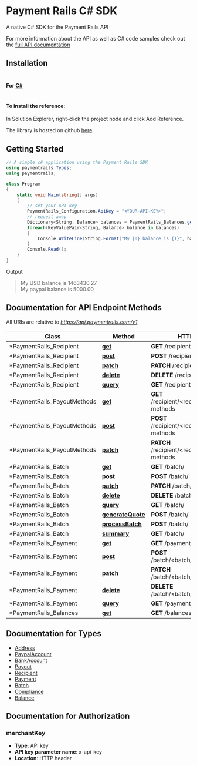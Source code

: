 # Payment Rails C# SDK

A native C# SDK for the Payment Rails API

For more information about the API as well as C# code samples check out the [full API documentation](http://docs.paymentrails.com)


## Installation

#

#### For [C#](https://docs.microsoft.com/en-us/dotnet/articles/csharp/index)

#
#### To install the reference: 
In Solution Explorer, right-click the project node and click Add Reference.


The library is hosted on github [here](https://github.com/PaymentRails/paymentrails_dotnet)

## Getting Started

```csharp
// A simple c# application using the Payment Rails SDK
using paymentrails.Types;
using paymentrails;

class Program
{
    static void Main(string[] args)
    {
        // set your API key
        PaymentRails_Configuration.ApiKey = "<YOUR-API-KEY>";
        // request away
        Dictionary<String, Balance> balances = PaymentRails_Balances.get();
        foreach(KeyValuePair<String, Balance> balance in balances)
        {
            Console.WriteLine(String.Format("My {0} balance is {1}", balance.Key, balance.Value.Amount));
        }
        Console.Read();
    }
}

```
Output
>My USD balance is 1463430.27  
>My paypal balance is 5000.00  

## Documentation for API Endpoint Methods

All URIs are relative to *https://api.paymentrails.com/v1*

Class | Method | HTTP request
------------ | ------------- | ------------- 
*PaymentRails_Recipient | [**get**](docs/PaymentRails_Recipient.md#get) | **GET** /recipient/ 
*PaymentRails_Recipient | [**post**](docs/PaymentRails_Recipient.md#post) | **POST** /recipient/ 
*PaymentRails_Recipient | [**patch**](docs/PaymentRails_Recipient.md#patch) | **PATCH** /recipient/ 
*PaymentRails_Recipient | [**delete**](docs/PaymentRails_Recipient.md#delete) | **DELETE** /recipient/ 
*PaymentRails_Recipient | [**query**](docs/PaymentRails_Recipient.md#query) | **GET** /recipient/ 
*PaymentRails_PayoutMethods | [**get**](docs/PaymentRails_PayoutMethods.md#get) | **GET** /recipient/<recipient_id>/payout-methods 
*PaymentRails_PayoutMethods | [**post**](docs/PaymentRails_PayoutMethods.md#post) | **POST** /recipient/<recipient_id>/payout-methods 
*PaymentRails_PayoutMethods | [**patch**](docs/PaymentRails_PayoutMethods.md#patch) | **PATCH** /recipient/<recipient_id>/payout-methods 
*PaymentRails_Batch | [**get**](docs/PaymentRails_Batch.md#get) | **GET** /batch/ 
*PaymentRails_Batch | [**post**](docs/PaymentRails_Batch.md#post) | **POST** /batch/ 
*PaymentRails_Batch | [**patch**](docs/PaymentRails_Batch.md#patch) | **PATCH** /batch/ 
*PaymentRails_Batch | [**delete**](docs/PaymentRails_Batch.md#delete) | **DELETE** /batch/ 
*PaymentRails_Batch | [**query**](docs/PaymentRails_Batch.md#query) | **GET** /batch/ 
*PaymentRails_Batch | [**generateQuote**](docs/PaymentRails_Batch.md#generateQuote) | **POST** /batch/ 
*PaymentRails_Batch | [**processBatch**](docs/PaymentRails_Batch.md#processBatch) | **POST** /batch/ 
*PaymentRails_Batch | [**summary**](docs/PaymentRails_Batch.md#summary) | **GET** /batch/ 
*PaymentRails_Payment | [**get**](docs/PaymentRails_Payment.md#get) | **GET** /payments/ 
*PaymentRails_Payment | [**post**](docs/PaymentRails_Payment.md#post) | **POST** /batch/<batch_id>/payments 
*PaymentRails_Payment | [**patch**](docs/PaymentRails_Payment.md#patch) | **PATCH** /batch/<batch_id>/payments 
*PaymentRails_Payment | [**delete**](docs/PaymentRails_Payment.md#delete) | **DELETE** /batch/<batch_id>/payments 
*PaymentRails_Payment | [**query**](docs/PaymentRails_Payment.md#query) | **GET** /payments/ 
*PaymentRails_Balances | [**get**](docs/PaymentRails_Balances.md#get) | **GET** /balances/ 

## Documentation for Types

 - [Address](docs/types/Address.md)
 - [PaypalAccount](docs/types/PaypalAccount.md)
 - [BankAccount](docs/types/BankAccount.md)
 - [Payout](docs/types/Payout.md)
 - [Recipient](docs/types/Recipient.md)
 - [Payment](docs/types/Payment.md)
 - [Batch](docs/types/Batch.md)
 - [Compliance](docs/types/Compliance.md)
 - [Balance](docs/types/Balance.md)
 
 ## Documentation for Authorization


### merchantKey

- **Type**: API key
- **API key parameter name**: x-api-key
- **Location**: HTTP header